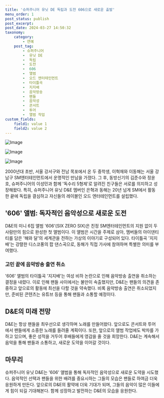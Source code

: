 ```yaml
---
title: '슈퍼주니어 유닛 DE 독립과 도전 606으로 새로운 출발'
menu_order: 1
post_status: publish
post_excerpt: 
post_date: 2024-03-27 14:50:32
taxonomy:
    category:
        - 연예
    post_tag:
        - 슈퍼주니어
        -  유닛 DE
        -  독립
        -  도전
        -  606
        -  앨범
        -  오드 엔터테인먼트
        -  타이틀곡
        -  지지배
        -  음악방송
        -  팬들
        -  음악성
        -  콘서트
        -  투어
        -  앨범 작업
custom_fields:
    field1: value 1
    field2: value 2
---
```


![Image](https://mimgnews.pstatic.net/image/468/2024/03/27/0001043945_001_20240327055102244.png?type=w540)

![Image](https://ssl.pstatic.net/mimgnews/image/468/2024/03/27/0001043945_002_20240327055102306.jpg?type=w540)

![Image](https://mimgnews.pstatic.net/image/468/2024/03/27/0001043945_003_20240327055102339.jpg?type=w540)

2000년대 초반, 서울 강서구와 전남 목포에서 온 두 중학생, 이혁재와 이동해는 서울 강남구 SM엔터테인먼트에서 운명적인 만남을 가졌다. 그 후, 동방신기의 김준수와 정윤호, 슈퍼주니어의 이성민과 함께 '독수리 5형제'로 알려진 친구들은 서로를 의지하고 성장해왔다. 특히, 슈퍼주니어 유닛 D&E 멤버인 은혁과 동해는 20년 넘게 SM에서 활동한 끝에 독립을 결심하고 자신들의 레이블인 오드 엔터테인먼트를 설립했다.
## '606' 앨범: 독자적인 음악성으로 새로운 도전
D&E의 미니 6집 앨범 '606'(SIX ZERO SIX)은 친정 SM엔터테인먼트의 지원 없이 두 사람만의 힘으로 완성한 첫 앨범이다. 이 앨범은 시간을 주제로 삼아, 멤버들의 아이덴티티를 담은 '해와 달'의 세계관을 전하는 가상의 이야기로 구성되어 있다. 타이틀곡 '지지배'는 강렬한 디스코풍의 팝 댄스곡으로, 동해가 직접 가사에 참여하며 특별한 의미를 부여했다.
### 고민 끝에 음악방송 출연 취소
'606' 앨범의 타이틀곡 '지지배'는 여성 비하 논란으로 인해 음악방송 출연을 취소하는 결정을 내렸다. 이로 인해 팬들 사이에서는 불만이 속출했지만, D&E는 팬들의 의견을 존중하고 앞으로의 활동에 최선을 다할 것을 약속했다. 비록 음악방송 출연은 취소되었지만, 준비된 콘텐츠는 유튜브 등을 통해 팬들과 소통할 예정이다.
## D&E의 미래 전망
D&E는 항상 팬들을 최우선으로 생각하며 노래를 만들어왔다. 앞으로도 콘서트와 투어에서 팬들에게 소중한 노래를 들려줄 계획이다. 또한, 앞으로의 앨범 작업에도 박차를 가하고 있으며, 좋은 성적을 거두어 후배들에게 영감을 줄 것을 희망한다. D&E는 계속해서 음악을 통해 팬들과 소통하고, 새로운 도약을 이어갈 것이다.
## 마무리
슈퍼주니어 유닛 D&E는 '606' 앨범을 통해 독자적인 음악성으로 새로운 도약을 시도했다. 음악적인 선택과 팬들을 위한 배려를 중요시하는 그들의 모습은 팬들로 하여금 더욱 응원하게 만든다. 앞으로의 D&E의 활약에 더욱 기대가 되며, 그들의 음악이 많은 이들에게 힘이 되길 기대해본다. 함께 성장하고 발전하는 D&E의 모습을 응원한다.
